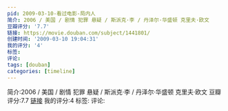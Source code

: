 ```yaml
---
pid: 2009-03-10-看过电影-局内人
简介: 2006 / 美国 / 剧情 犯罪 悬疑 / 斯派克·李 / 丹泽尔·华盛顿 克里夫·欧文
豆瓣评分: '7.7'
链接: https://movie.douban.com/subject/1441801/
创建时间: '2009-03-10 19:04:31'
我的评分: '4'
标签:
评论:
tags: [douban]
categories: [timeline]
---
```

简介:2006 / 美国 / 剧情 犯罪 悬疑 / 斯派克·李 / 丹泽尔·华盛顿 克里夫·欧文
豆瓣评分:7.7
[链接](https://movie.douban.com/subject/1441801/)
我的评分:4
标签:
评论:
